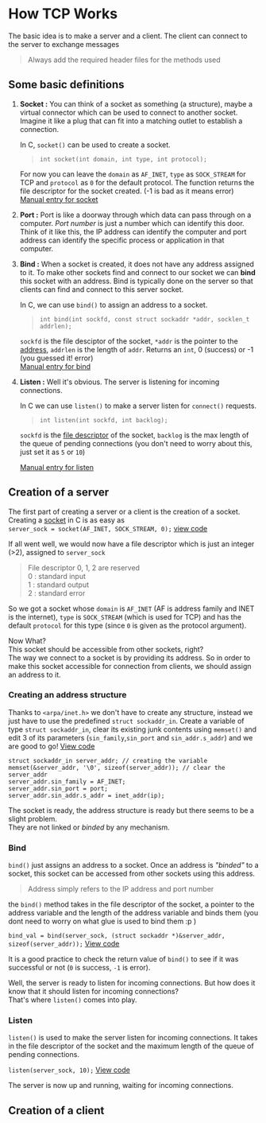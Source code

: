 # How TCP Works

The basic idea is to make a server and a client. The client can connect to the server to exchange messages

> Always add the required header files for the methods used

## Some basic definitions

1.  **Socket :** <a id="socket"></a> You can think of a socket as something (a structure), maybe a virtual connector which can be used to connect to another socket.<br> Imagine it like a plug that can fit into a matching outlet to establish a connection.

    In C, `socket()` can be used to create a socket. <br>

    > `int socket(int domain, int type, int protocol);`

    For now you can leave the `domain` as `AF_INET`, `type` as `SOCK_STREAM` for TCP and `protocol` as `0` for the default protocol.<a id="sock-des"></a> The function returns the file descriptor for the socket created. (-1 is bad as it means error) <br>
    [Manual entry for socket](https://man7.org/linux/man-pages/man2/socket.2.html)

2.  **Port :** Port is like a doorway through which data can pass through on a computer. _Port number_ is just a number which can identify this door. Think of it like this, the IP address can identify the computer and port address can identify the specific process or application in that computer.

3.  **Bind :** When a socket is created, it does not have any address assigned to it. To make other sockets find and connect to our socket we can **bind** this socket with an address. Bind is typically done on the server so that clients can find and connect to this server socket.

    In C, we can use `bind()` to assign an address to a socket. <br>

    > `int bind(int sockfd, const struct sockaddr *addr, socklen_t addrlen);`

    `sockfd` is the file desciptor of the socket, `*addr` is the pointer to the [address](), `addrlen` is the length of `addr`. Returns an `int`, 0 (success) or -1 (you guessed it! error) <br>
    [Manual entry for bind](https://man7.org/linux/man-pages/man2/bind.2.html)

4.  **Listen :** Well it's obvious. The server is listening for incoming connections.

    In C we can use `listen()` to make a server listen for `connect()` requests. <br>

    > `int listen(int sockfd, int backlog);`

    `sockfd` is the [file descriptor](#sock-des) of the socket,
    `backlog` is the max length of the queue of pending connections (you don't need to worry about this, just set it as `5` or `10`)

    [Manual entry for listen](https://man7.org/linux/man-pages/man2/listen.2.html)

## Creation of a server

The first part of creating a server or a client is the creation of a socket.<br>
Creating a [socket](#socket) in C is as easy as <br>
`server_sock = socket(AF_INET, SOCK_STREAM, 0);` [view code](./simple_tcp/server.c#L20)

If all went well, we would now have a file descriptor which is just an integer (>2), assigned to `server_sock`

> File descriptor 0, 1, 2 are reserved <br>
> 0 : standard input <br>
> 1 : standard output <br>
> 2 : standard error <br>

So we got a socket whose `domain` is `AF_INET` (AF is address family and INET is the internet), `type` is `SOCK_STREAM` (which is used for TCP) and has the default `protocol` for this type (since `0` is given as the protocol argument).

Now What? <br>
This socket should be accessible from other sockets, right?<br>
The way we connect to a socket is by providing its address. So in order to make this socket accessible for connection from clients, we should assign an address to it.

### Creating an address structure

Thanks to `<arpa/inet.h>` we don't have to create any structure, instead we just have to use the predefined `struct sockaddr_in`. Create a variable of type `struct sockaddr_in`, clear its existing junk contents using `memset()` and edit 3 of its parameters (`sin_family`,`sin_port` and `sin_addr.s_addr`) and we are good to go! [View code](./simple_tcp/server.c#L28)

```
struct sockaddr_in server_addr; // creating the variable
memset(&server_addr, '\0', sizeof(server_addr)); // clear the server_addr
server_addr.sin_family = AF_INET;
server_addr.sin_port = port;
server_addr.sin_addr.s_addr = inet_addr(ip);
```

The socket is ready, the address structure is ready but there seems to be a slight problem.<br>
They are not linked or _binded_ by any mechanism.

### Bind

`bind()` just assigns an address to a socket. Once an address is _"binded"_ to a socket, this socket can be accessed from other sockets using this address.

> Address simply refers to the IP address and port number

the `bind()` method takes in the file descriptor of the socket, a pointer to the address variable and the length of the address variable and binds them (you dont need to worry on what glue is used to bind them :p )

`bind_val = bind(server_sock, (struct sockaddr *)&server_addr, sizeof(server_addr));` [View code](./simple_tcp/server.c#L33)

It is a good practice to check the return value of `bind()` to see if it was successful or not (`0` is success, `-1` is error).

Well, the server is ready to listen for incoming connections. But how does it know that it should listen for incoming connections?<br> That's where `listen()` comes into play.

### Listen

`listen()` is used to make the server listen for incoming connections. It takes in the file descriptor of the socket and the maximum length of the queue of pending connections.

`listen(server_sock, 10);` [View code](./simple_tcp/server.c#L41)

The server is now up and running, waiting for incoming connections.

## Creation of a client
